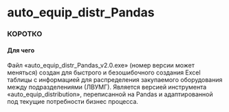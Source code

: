 # auto_equip_distr_Pandas


### КОРОТКО

#### Для чего

Файл «auto_equip_distr_Pandas_v2.0.exe» (номер версии может меняться) 
создан для быстрого и безошибочного создания Excel таблицы с информацией 
для распределения закупаемого оборудования между подразделениями (ЛВУМГ).
Является версией инструмента «auto_equip_distribution», 
переписанной на Pandas и адаптированной под текущие потребности бизнес процесса.

